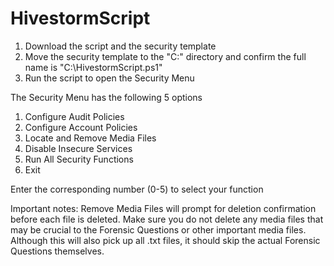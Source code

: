 # HivestormScript

1. Download the script and the security template
2. Move the security template to the "C:\" directory and confirm the full name is "C:\HivestormScript.ps1"
3. Run the script to open the Security Menu


The Security Menu has the following 5 options

1. Configure Audit Policies
2. Configure Account Policies
3. Locate and Remove Media Files
4. Disable Insecure Services
5. Run All Security Functions
0. Exit

Enter the corresponding number (0-5) to select your function

Important notes: 
Remove Media Files will prompt for deletion confirmation before each file is deleted. Make sure you do not delete any media files that may be crucial to the Forensic Questions or other important media files. Although this will also pick up all .txt files, it should skip the actual Forensic Questions themselves.
